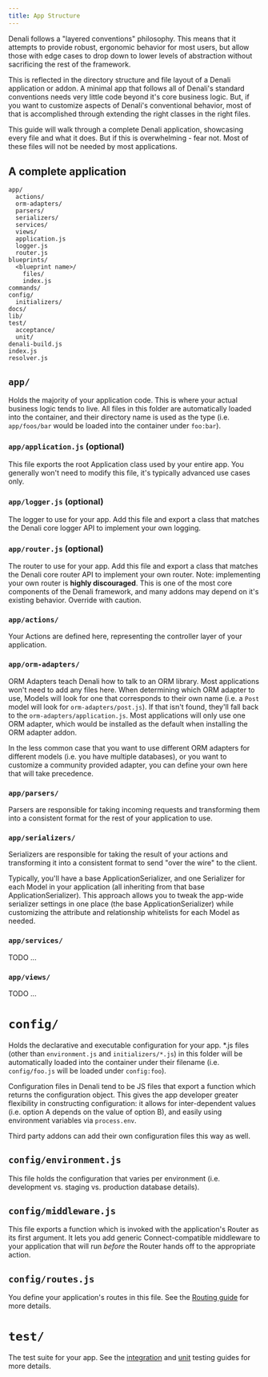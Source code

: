```yaml
---
title: App Structure
---
```


Denali follows a "layered conventions" philosophy. This means that it
attempts to provide robust, ergonomic behavior for most users, but allow
those with edge cases to drop down to lower levels of abstraction without
sacrificing the rest of the framework.

This is reflected in the directory structure and file layout of a Denali
application or addon. A minimal app that follows all of Denali's standard
conventions needs very little code beyond it's core business logic. But, if
you want to customize aspects of Denali's conventional behavior, most of that
is accomplished through extending the right classes in the right files.

This guide will walk through a complete Denali application, showcasing every file and what it does. But if this is overwhelming - fear not. Most of these files will not be needed by most applications.

## A complete application

```
app/
  actions/
  orm-adapters/
  parsers/
  serializers/
  services/
  views/
  application.js
  logger.js
  router.js
blueprints/
  <blueprint name>/
    files/
    index.js
commands/
config/
  initializers/
docs/
lib/
test/
  acceptance/
  unit/
denali-build.js
index.js
resolver.js
```

## `app/`

Holds the majority of your application code. This is where your actual
business logic tends to live. All files in this folder are automatically
loaded into the container, and their directory name is used as the type (i.e.
`app/foos/bar` would be loaded into the container under `foo:bar`).

### `app/application.js` (optional)

This file exports the root Application class used by your entire app. You
generally won't need to modify this file, it's typically advanced use cases
only.

### `app/logger.js` (optional)

The logger to use for your app. Add this file and export a class that matches
the Denali core logger API to implement your own logging.

### `app/router.js` (optional)

The router to use for your app. Add this file and export a class that matches
the Denali core router API to implement your own router. Note: implementing
your own router is **highly discouraged**. This is one of the most core
components of the Denali framework, and many addons may depend on it's
existing behavior. Override with caution.

### `app/actions/`

Your Actions are defined here, representing the controller layer of your application.

### `app/orm-adapters/`

ORM Adapters teach Denali how to talk to an ORM library. Most applications
won't need to add any files here. When determining which ORM adapter to use,
Models will look for one that corresponds to their own name (i.e. a `Post`
model will look for `orm-adapters/post.js`). If that isn't found, they'll
fall back to the `orm-adapters/application.js`. Most applications will only
use one ORM adapter, which would be installed as the default when installing
the ORM adapter addon.

In the less common case that you want to use different ORM adapters for
different models (i.e. you have multiple databases), or you want to customize
a community provided adapter, you can define your own here that will take
precedence.

### `app/parsers/`

Parsers are responsible for taking incoming requests and transforming them
into a consistent format for the rest of your application to use.

### `app/serializers/`

Serializers are responsible for taking the result of your actions and
transforming it into a consistent format to send "over the wire" to the
client.

Typically, you'll have a base ApplicationSerializer, and one Serializer for
each Model in your application (all inheriting from that base
ApplicationSerializer). This approach allows you to tweak the app-wide
serializer settings in one place (the base ApplicationSerializer) while
customizing the attribute and relationship whitelists for each Model as
needed.

### `app/services/`

TODO ...

### `app/views/`

TODO ...

# `config/`

Holds the declarative and executable configuration for your app. \*.js files
(other than `environment.js` and `initializers/*.js`) in this folder will be
automatically loaded into the container under their filename (i.e.
`config/foo.js` will be loaded under `config:foo`).

Configuration files in Denali tend to be JS files that export a function which
returns the configuration object. This gives the app developer greater
flexibility in constructing configuration: it allows for inter-dependent values
(i.e. option A depends on the value of option B), and easily using environment
variables via `process.env`.

Third party addons can add their own configuration files this way as well.

## `config/environment.js`

This file holds the configuration that varies per environment (i.e.
development vs. staging vs. production database details).

## `config/middleware.js`

This file exports a function which is invoked with the application's Router
as its first argument. It lets you add generic Connect-compatible middleware
to your application that will run _before_ the Router hands off to the
appropriate action.

## `config/routes.js`

You define your application's routes in this file. See the [Routing
guide](fixme) for more details.

# `test/`

The test suite for your app. See the [integration](../../testing/integration)
and [unit](fixme) testing guides for more details.
